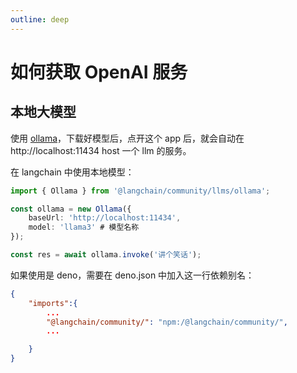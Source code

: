 ```yaml
---
outline: deep
---
```


# 如何获取 OpenAI 服务

## 本地大模型

使用 [ollama](https://ollama.com/)，下载好模型后，点开这个 app 后，就会自动在 http://localhost:11434 host 一个 llm 的服务。

在 langchain 中使用本地模型：

```ts
import { Ollama } from '@langchain/community/llms/ollama';

const ollama = new Ollama({
	baseUrl: 'http://localhost:11434',
	model: 'llama3' # 模型名称
});

const res = await ollama.invoke('讲个笑话');
```

如果使用是 deno，需要在 deno.json 中加入这一行依赖别名：

```json
{
    "imports":{
        ...
        "@langchain/community/": "npm:/@langchain/community/",
        ...

    }
}
```

